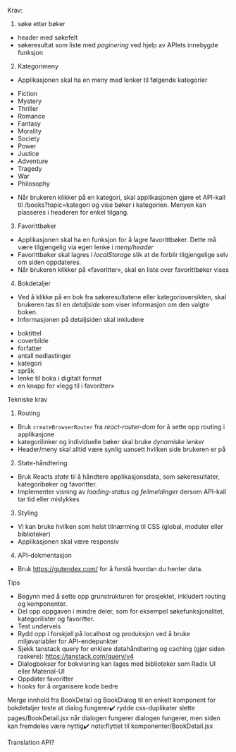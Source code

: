 Krav:
1. søke etter bøker
* header med søkefelt
* søkeresultat som liste med *paginering* ved hjelp av APIets innebygde funksjon

2. Kategorimeny
* Applikasjonen skal ha en meny med lenker til følgende kategorier
- Fiction
- Mystery
- Thriller
- Romance
- Fantasy
- Morality
- Society
- Power
- Justice
- Adventure
- Tragedy
- War
- Philosophy

* Når brukeren klikker på en kategori, skal applikasjonen gjøre et API-kall til /books?topic=kategori og vise bøker i kategorien. Menyen kan plasseres i headeren for enkel tilgang.

3. Favorittbøker
* Applikasjonen skal ha en funksjon for å lagre favorittbøker. Dette må være tilgjengelig via egen lenke i *meny/header*
* Favorittbøker skal lagres i *localStorage* slik at de forblir tilgjengelige selv om siden oppdateres.
* Når brukeren klikker på «favoritter», skal en liste over favorittbøker vises

4. Bokdetaljer
* Ved å klikke på en bok fra søkeresultatene eller kategorioversikten, skal brukeren tas til en *detaljside* som viser informasjon om den valgte boken.
* Informasjonen på detaljsiden skal inkludere
- boktittel
- coverbilde
- forfatter
- antall nedlastinger
- kategori
- språk
- lenke til boka i digitalt format
- en knapp for «legg til i favoritter»

Tekniske krav
1. Routing
* Bruk `createBrowserRouter` fra *react-router-dom* for å sette opp routing i applikasjone
* kategorilinker og individuelle bøker skal bruke *dynamiske lenker*
* Header/meny skal alltid være synlig uansett hvilken side brukeren er på
2. State-håndtering
* Bruk Reacts *state* til å håndtere applikasjonsdata, som søkeresultater, kategoribøker og favoritter.
* Implementer visning av *loading-status* og *feilmeldinger* dersom API-kall tar tid eller mislykkes

3. Styling
* Vi kan bruke hvilken som helst tilnærming til CSS (global, moduler eller biblioteker)
* Applikasjonen skal være responsiv

4. API-dokmentasjon
* Bruk https://gutendex.com/ for å forstå hvordan du henter data.

Tips
* Begynn med å sette opp grunstrukturen for prosjektet, inkludert routing og komponenter.
* Del opp oppgaven i mindre deler, som for eksempel søkefunksjonalitet, kategorilister og favoritter.
* Test underveis
* Rydd opp i forskjell på localhost og produksjon ved å bruke miljøvariabler for API-endepunkter
* Sjekk tanstack query for enklere datahåndtering og caching (gjør siden raskere): https://tanstack.com/query/v4
* Dialogbokser for bokvisning kan lages med biblioteker som Radix UI eller Material-UI
* Oppdater favoritter
* hooks for å organisere kode bedre

Merge innhold fra BookDetail og BookDialog til en enkelt komponent for bokdetaljer
teste at dialog fungerer✔️
rydde css-duplikater
slette pages/BookDetail.jsx når dialogen fungerer 
dialogen fungerer, men siden kan fremdeles være nyttig✔️
    note:flyttet til komponenter/BookDetail.jsx

Translation API?